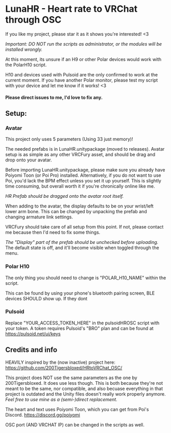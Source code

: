 # LunaHR - Heart rate to VRChat through OSC 

If you like my project, please star it as it shows you're interested! <3

*Important: DO NOT run the scripts as administrator, or the modules will be installed wrongly.*

At this moment, its unsure if an H9 or other Polar devices would work with the PolarH10 script.

H10 and devices used with Pulsoid are the only confirmed to work at the current moment.
If you have another Polar monitor, please test my script with your device and let me know if it works! <3

#### Please direct issues to me, I'd love to fix any.

## Setup:

### Avatar
This project only uses 5 parameters (Using 33 just memory)!

The needed prefabs is in LunaHR.unitypackage (moved to releases). Avatar setup is as simple as any other VRCFury asset, and should be drag and drop onto your avatar.

Before importing LunaHR.unitypackage, please make sure you already have Poiyomi Toon (or Poi Pro) installed.
Alternatively, if you do not want to use Poi, you'd lack the BPM effect unless you set it up yourself.
This is slightly time consuming, but overall worth it if you're chronically online like me.

*HR Prefab should be dragged onto the avatar root itself.*

When adding to the avatar, the display defaults to be on your wrist/left lower arm bone. This can be changed by unpacking the prefab and changing armature link settings.

VRCFury should take care of all setup from this point. If not, please contact me because then I'd need to fix some things.

*The "Display" part of the prefab should be unchecked before uploading.* The default state is off, and it'll become visible when toggled through the menu.



### Polar H10
The only thing you should need to change is "POLAR_H10_NAME" within the script.

This can be found by using your phone's bluetooth pairing screen, BLE devices SHOULD show up.
If they dont

### Pulsoid
Replace "YOUR_ACCESS_TOKEN_HERE" in the pulsoidHROSC script with your token. A token requires Pulsoid's "BRO" plan and can be found at https://pulsoid.net/ui/keys

## Credits and info
HEAVILY inspired by the (now inactive) project here: https://github.com/200Tigersbloxed/HRtoVRChat_OSC/

This project does NOT use the same parameters as the one by 200Tigersbloxed. It does use less though.
This is both because they're not meant to be the same, nor compatible, and also becuase everything in that project is outdated and the Unity files doesn't really work properly anymore.
*Feel free to use mine as a (semi-)direct replacement.*

The heart and text uses Poiyomi Toon, which you can get from Poi's Discord. https://discord.gg/poiyomi

OSC port (AND VRCHAT IP) can be changed in the scripts as well.